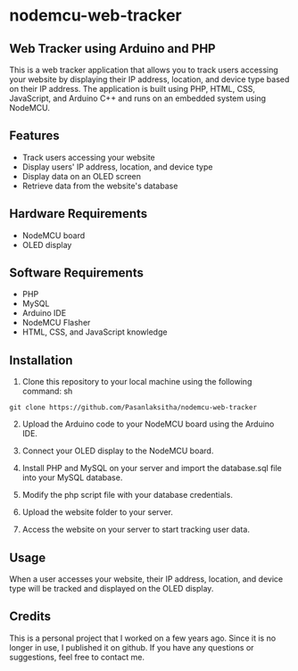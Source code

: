 # nodemcu-web-tracker
## Web Tracker using Arduino and PHP
This is a web tracker application that allows you to track users accessing your website by displaying their IP address, location, and device type based on their IP address. The application is built using PHP, HTML, CSS, JavaScript, and Arduino C++ and runs on an embedded system using NodeMCU.

## Features
+ Track users accessing your website
+ Display users' IP address, location, and device type
+ Display data on an OLED screen
+ Retrieve data from the website's database

## Hardware Requirements

+ NodeMCU board
+ OLED display

## Software Requirements

+ PHP
+ MySQL
+ Arduino IDE
+ NodeMCU Flasher
+ HTML, CSS, and JavaScript knowledge


## Installation
1. Clone this repository to your local machine using the following command:
sh
```
git clone https://github.com/Pasanlaksitha/nodemcu-web-tracker
```
2. Upload the Arduino code to your NodeMCU board using the Arduino IDE.

3. Connect your OLED display to the NodeMCU board.

4. Install PHP and MySQL on your server and import the database.sql file into your MySQL database.

5. Modify the php script file with your database credentials.

6. Upload the website folder to your server.

7. Access the website on your server to start tracking user data.

## Usage
When a user accesses your website, their IP address, location, and device type will be tracked and displayed on the OLED display.
## Credits
This is a personal project that I worked on a few years ago. Since it is no longer in use, I published it on github. If you have any questions or suggestions, feel free to contact me.

